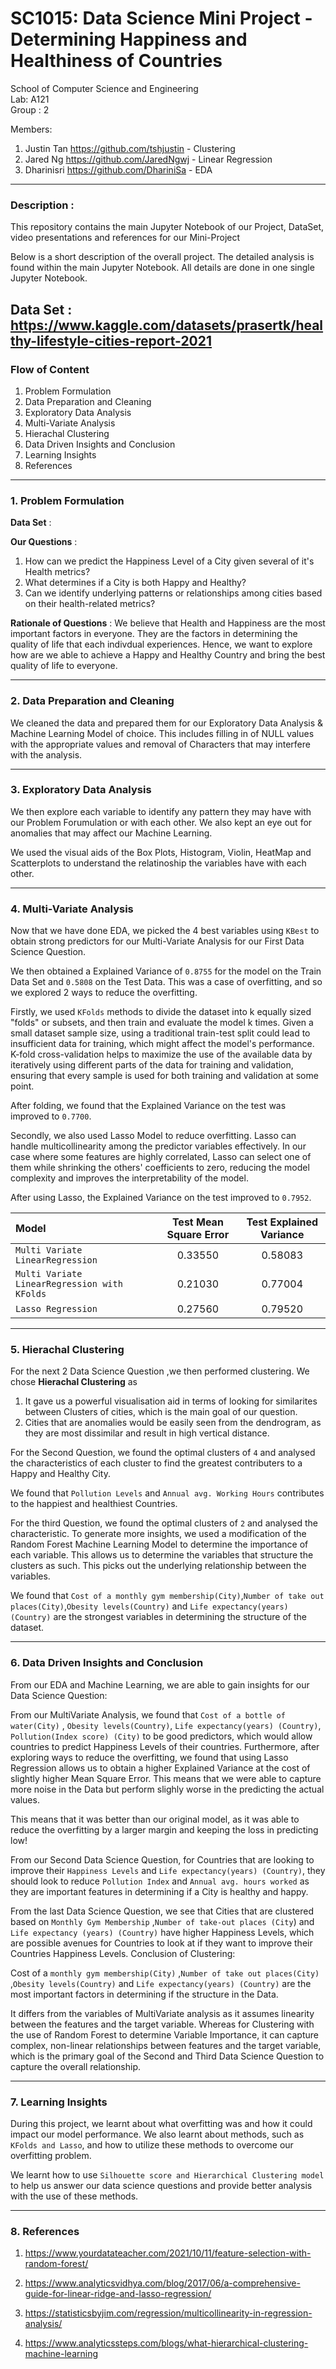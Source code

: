 # SC1015: Data Science Mini Project - Determining Happiness and Healthiness of Countries
School of Computer Science and Engineering \
Lab: A121 \
Group : 2

Members: 
1. Justin Tan https://github.com/tshjustin - Clustering
2. Jared Ng https://github.com/JaredNgwj - Linear Regression
3. Dharinisri https://github.com/DhariniSa - EDA

--- 

### Description : 

This repository contains the main Jupyter Notebook of our Project, DataSet, video presentations and references for our Mini-Project 

Below is a short description of the overall project. The detailed analysis is found within the main Jupyter Notebook. All details are done in one single Jupyter Notebook.

Data Set : https://www.kaggle.com/datasets/prasertk/healthy-lifestyle-cities-report-2021
---

### Flow of Content

1. Problem Formulation
2. Data Preparation and Cleaning
3. Exploratory Data Analysis
4. Multi-Variate Analysis
5. Hierachal Clustering
6. Data Driven Insights and Conclusion
7. Learning Insights 
8. References

---
### 1. Problem Formulation

**Data Set** : 

**Our Questions** : 
1. How can we predict the Happiness Level of a City given several of it's Health metrics? 
2. What determines if a City is both Happy and Healthy?
3. Can we identify underlying patterns or relationships among cities based on their health-related metrics?

**Rationale of Questions** : We believe that Health and Happiness are the most important factors in everyone. They are the factors in determining the quality of life that each indivdual experiences. Hence, we want to explore how are we able to achieve a Happy and Healthy Country and bring the best quality of life to everyone.

--- 

### 2. Data Preparation and Cleaning

We cleaned the data and prepared them for our Exploratory Data Analysis & Machine Learning Model of choice. This includes filling in of NULL values with the appropriate values and removal of Characters that may interfere with the analysis. 

---


### 3. Exploratory Data Analysis

We then explore each variable to identify any pattern they may have with our Problem Forumulation or with each other. We also kept an eye out for anomalies that may affect our Machine Learning. 

We used the visual aids of the Box Plots, Histogram, Violin, HeatMap and Scatterplots to understand the relatinoship the variables have with each other. 

--- 

### 4. Multi-Variate Analysis

Now that we have done EDA, we picked the 4 best variables using `KBest` to obtain strong predictors for our Multi-Variate Analysis for our First Data Science Question. 

We then obtained a Explained Variance of `0.8755` for the model on the Train Data Set and `0.5808` on the Test Data. This was a case of overfitting, and so we explored 2 ways to reduce the overfitting.


Firstly, we used `KFolds` methods to divide the dataset into k equally sized "folds" or subsets, and then train and evaluate the model k times. Given a small dataset sample size, using a traditional train-test split could lead to insufficient data for training, which might affect the model's performance. K-fold cross-validation helps to maximize the use of the available data by iteratively using different parts of the data for training and validation, ensuring that every sample is used for both training and validation at some point.

After folding, we found that the Explained Variance on the test was improved to `0.7700`. 

Secondly, we also used Lasso Model to reduce overfitting. Lasso can handle multicollinearity among the predictor variables effectively. In our case where some features are highly correlated, Lasso can select one of them while shrinking the others' coefficients to zero, reducing the model complexity and improves the interpretability of the model.

After using Lasso, the Explained Variance on the test improved to `0.7952`.

|                        Model                                                         |Test Mean Square Error | Test Explained Variance |
| :------------------------------------------------------------------------------- | :------------------------: | :-------------------------------: | 
| `Multi Variate LinearRegression`                                                 |           0.33550          |     0.58083                       |     
| `Multi Variate LinearRegression with KFolds`                                     |           0.21030          |     0.77004                       | 
| `Lasso Regression`                                                               |           0.27560          |     0.79520                       | 


---

### 5. Hierachal Clustering 

For the next 2 Data Science Question ,we then performed clustering. We chose  **Hierachal Clustering** as 

1. It gave us a powerful visualisation aid in terms of looking for similarites between Clusters of cities, which is the main goal of our question.
2. Cities that are anomalies would be easily seen from the dendrogram, as they are most dissimilar and result in high vertical distance. 

For the Second Question, we found the optimal clusters of `4` and analysed the characteristics of each cluster to find the greatest contributers to a Happy and Healthy City. 

We found that `Pollution Levels` and `Annual avg. Working Hours` contributes to the happiest and healthiest Countries.


For the third Question, we found the optimal clusters of `2` and analysed the characteristic. To generate more insights, we used a modification of the Random Forest Machine Learning Model to determine the importance of each variable. This allows us to determine the variables that structure the clusters as such. This picks out the underlying relationship between the variables. 

We found that  `Cost of a monthly gym membership(City)`,`Number of take out places(City)`,`Obesity levels(Country)` and `Life expectancy(years) (Country)` are the strongest variables in determining the structure of the dataset. 

---

### 6. Data Driven Insights and Conclusion

From our EDA and Machine Learning, we are able to gain insights for our Data Science Question:

From our MultiVariate Analysis, we found that `Cost of a bottle of water(City)` , `Obesity levels(Country)`, `Life expectancy(years) (Country)`, `Pollution(Index score) (City)` to be good predictors, which would allow countries to predict Happiness Levels of their countries.
Furthermore, after exploring ways to reduce the overfitting, we found that using Lasso Regression allows us to obtain a higher Explained Variance at the cost of slightly higher Mean Square Error. This means that we were able to capture more noise in the Data but perform slighly worse in the predicting the actual values.

This means that it was better than our original model, as it was able to reduce the overfitting by a larger margin and keeping the loss in predicting low!

From our Second Data Science Question, for Countries that are looking to improve their `Happiness Levels` and `Life expectancy(years) (Country)`, they should look to reduce `Pollution Index` and `Annual avg. hours worked` as they are important features in determining if a City is healthy and happy.

From the last Data Science Question, we see that Cities that are clustered based on `Monthly Gym Membership` ,`Number of take-out places (City`) and `Life expectancy (years) (Country)` have higher Happiness Levels, which are possible avenues for Countries to look at if they want to improve their Countries Happiness Levels.
Conclusion of Clustering:

Cost of a `monthly gym membership(City)` ,`Number of take out places(City)` ,`Obesity levels(Country)` and `Life expectancy(years) (Country)` are the most important factors in determining if the structure in the Data.

It differs from the variables of MultiVariate analysis as it assumes linearity between the features and the target variable. Whereas for Clustering with the use of Random Forest to determine Variable Importance, it can capture complex, non-linear relationships between features and the target variable, which is the primary goal of the Second and Third Data Science Question to capture the overall relationship.

---

### 7. Learning Insights 

During this project, we learnt about what overfitting was and how it could impact our model performance. We also learnt about methods, such as `KFolds and Lasso`, and how to utilize these methods to overcome our overfitting problem.

We learnt how to use `Silhouette score and Hierarchical Clustering model` to help us answer our data science questions and provide better analysis with the use of these methods.

---

### 8. References 

1. https://www.yourdatateacher.com/2021/10/11/feature-selection-with-random-forest/

2. https://www.analyticsvidhya.com/blog/2017/06/a-comprehensive-guide-for-linear-ridge-and-lasso-regression/

3. https://statisticsbyjim.com/regression/multicollinearity-in-regression-analysis/

4. https://www.analyticssteps.com/blogs/what-hierarchical-clustering-machine-learning



